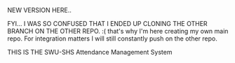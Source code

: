 NEW VERSION HERE..

FYI... I WAS SO CONFUSED THAT I ENDED UP CLONING THE OTHER BRANCH ON THE OTHER REPO. :( that's why I'm here creating my own main repo.
For integration matters I will still constantly push on the other repo.

THIS IS THE SWU-SHS Attendance Management System
